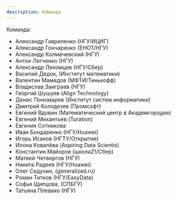 ```yaml
---
description: Команда
---
```

Команда:

* Александр Гавриленко (НГУ/ИЦИГ)
* Александр Гончаренко (ЕНОТ/НГУ)
* Александр Колмачевский (НГУ)
* Антон Легченко (НГУ)
* Александр Лекомцев (НГУ/Сбер)
* Василий Дедок, (Институт математики)
* Валентин Мамедов (МФТИ/Тинькофф)
* Владислав Заиграев (НГУ)
* Георгий Шушуев (Align Technology)
* Денис Пономарев (Институт систем информатики)
* Дмитрий Колодезев (Промсофт)
* Евгений Вдовин (Математический центр в Академгородке)
* Евгений Михантьев (Turation)
* Евгения Сотникова
* Иван Бондаренко (НГУ/Huawei)
* Игорь Исаков (НГТУ/Открытие)
* Илона Ковалёва (Aspiring Data Scientis)
* Константин Майоров (школа21/Сбер)
* Матвей Четвергов (НГУ)
* Никита Радеев (НГУ/Huawei)
* Олег Седухин, (generalized.ru)
* Роман Титков (НГУ/EasyData)
* Софья Щипцова, (СПБГУ)
* Татьяна Плевако (НГУ)
